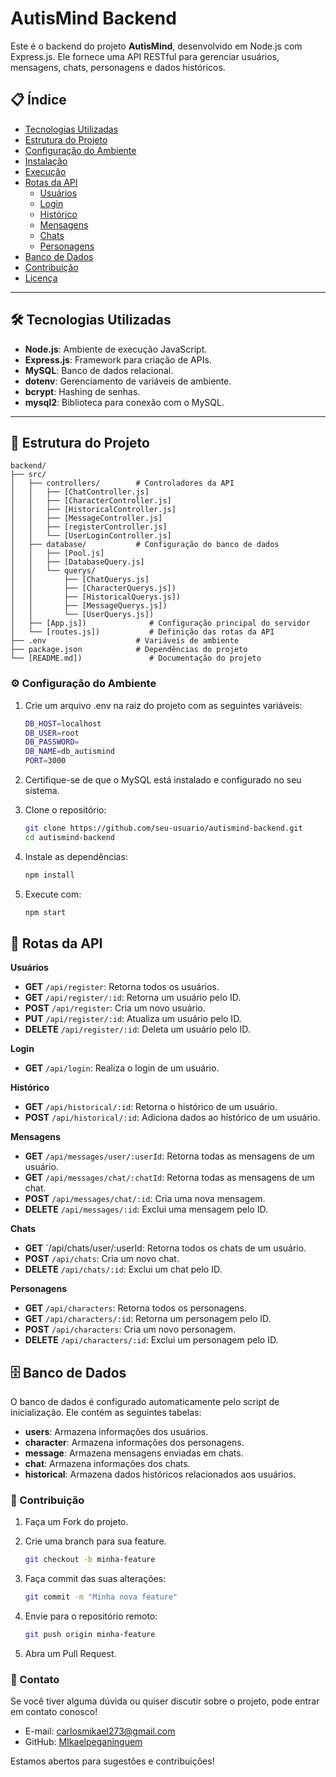 # AutisMind Backend

Este é o backend do projeto **AutisMind**, desenvolvido em Node.js com Express.js. Ele fornece uma API RESTful para gerenciar usuários, mensagens, chats, personagens e dados históricos.

## 📋 Índice

- [Tecnologias Utilizadas](#tecnologias-utilizadas)
- [Estrutura do Projeto](#estrutura-do-projeto)
- [Configuração do Ambiente](#configuração-do-ambiente)
- [Instalação](#instalação)
- [Execução](#execução)
- [Rotas da API](#rotas-da-api)
  - [Usuários](#usuários)
  - [Login](#login)
  - [Histórico](#histórico)
  - [Mensagens](#mensagens)
  - [Chats](#chats)
  - [Personagens](#personagens)
- [Banco de Dados](#banco-de-dados)
- [Contribuição](#contribuição)
- [Licença](#licença)

---

## 🛠 Tecnologias Utilizadas

- **Node.js**: Ambiente de execução JavaScript.
- **Express.js**: Framework para criação de APIs.
- **MySQL**: Banco de dados relacional.
- **dotenv**: Gerenciamento de variáveis de ambiente.
- **bcrypt**: Hashing de senhas.
- **mysql2**: Biblioteca para conexão com o MySQL.

---

## 📂 Estrutura do Projeto

```plaintext
backend/
├── src/
│   ├── controllers/        # Controladores da API
│   │   ├── [ChatController.js]
│   │   ├── [CharacterController.js]
│   │   ├── [HistoricalController.js]
│   │   ├── [MessageController.js]
│   │   ├── [registerController.js]
│   │   └── [UserLoginController.js]
│   ├── database/           # Configuração do banco de dados
│   │   ├── [Pool.js]
│   │   ├── [DatabaseQuery.js]
│   │   └── querys/
│   │       ├── [ChatQuerys.js]
│   │       ├── [CharacterQuerys.js])
│   │       ├── [HistoricalQuerys.js])
│   │       ├── [MessageQuerys.js])
│   │       └── [UserQuerys.js])
│   ├── [App.js])              # Configuração principal do servidor
│   └── [routes.js])           # Definição das rotas da API
├── .env                    # Variáveis de ambiente
├── package.json            # Dependências do projeto
└── [README.md])               # Documentação do projeto
```


### ⚙️ Configuração do Ambiente

1. Crie um arquivo .env na raiz do projeto com as seguintes variáveis:

    ```bash
    DB_HOST=localhost
    DB_USER=root
    DB_PASSWORD=
    DB_NAME=db_autismind
    PORT=3000
    ```

2. Certifique-se de que o MySQL está instalado e configurado no seu sistema.

3. Clone o repositório:

    ```bash
    git clone https://github.com/seu-usuario/autismind-backend.git
    cd autismind-backend
    ```

4. Instale as dependências:

    ```bash
    npm install
    ```

5. Execute com:

    ```bash
    npm start
    ```

## 📖 Rotas da API

**Usuários**

- **GET** `/api/register`: Retorna todos os usuários.
- **GET** `/api/register/:id`: Retorna um usuário pelo ID.
- **POST** `/api/register`: Cria um novo usuário.
- **PUT** `/api/register/:id`: Atualiza um usuário pelo ID.
- **DELETE** `/api/register/:id`: Deleta um usuário pelo ID.

**Login**

 - **GET** `/api/login`: Realiza o login de um usuário.

**Histórico**

- **GET** `/api/historical/:id`: Retorna o histórico de um usuário.
- **POST** `/api/historical/:id`: Adiciona dados ao histórico de um usuário.

**Mensagens**

- **GET** `/api/messages/user/:userId`: Retorna todas as mensagens de um usuário.
- **GET** `/api/messages/chat/:chatId`: Retorna todas as mensagens de um chat.
- **POST** `/api/messages/chat/:id`: Cria uma nova mensagem.
- **DELETE** `/api/messages/:id`: Exclui uma mensagem pelo ID.

**Chats**

- **GET** `/api/chats/user/:userId: Retorna todos os chats de um usuário.
- **POST** `/api/chats`: Cria um novo chat.
- **DELETE** `/api/chats/:id`: Exclui um chat pelo ID.

**Personagens**

- **GET** `/api/characters`: Retorna todos os personagens.
- **GET** `/api/characters/:id`: Retorna um personagem pelo ID.
- **POST** `/api/characters`: Cria um novo personagem.
- **DELETE** `/api/characters/:id`: Exclui um personagem pelo ID.


## 🗄 Banco de Dados

O banco de dados é configurado automaticamente pelo script de inicialização. Ele contém as seguintes tabelas:

- **users**: Armazena informações dos usuários.
- **character**: Armazena informações dos personagens.
- **message**: Armazena mensagens enviadas em chats.
- **chat**: Armazena informações dos chats.
- **historical**: Armazena dados históricos relacionados aos usuários.


### 🤝 Contribuição

1. Faça um Fork do projeto.
2. Crie uma branch para sua feature.

    ```bash
    git checkout -b minha-feature

3. Faça commit das suas alterações:

    ```bash
    git commit -m "Minha nova feature"

4. Envie para o repositório remoto:

    ```bash
    git push origin minha-feature

5. Abra um Pull Request.


### 📧 Contato

Se você tiver alguma dúvida ou quiser discutir sobre o projeto, pode entrar em contato conosco!

- E-mail: carlosmikael273@gmail.com
- GitHub: [MIkaelpeganinguem](https://github.com/MIkaelpeganinguem)

Estamos abertos para sugestões e contribuições!